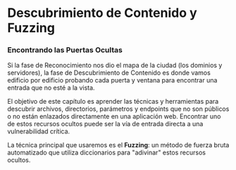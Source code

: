 # Descubrimiento de Contenido y Fuzzing

### Encontrando las Puertas Ocultas

Si la fase de Reconocimiento nos dio el mapa de la ciudad (los dominios y servidores), la fase de Descubrimiento de Contenido es donde vamos edificio por edificio probando cada puerta y ventana para encontrar una entrada que no esté a la vista.

El objetivo de este capítulo es aprender las técnicas y herramientas para descubrir archivos, directorios, parámetros y endpoints que no son públicos o no están enlazados directamente en una aplicación web. Encontrar uno de estos recursos ocultos puede ser la vía de entrada directa a una vulnerabilidad crítica.

La técnica principal que usaremos es el **Fuzzing**: un método de fuerza bruta automatizado que utiliza diccionarios para "adivinar" estos recursos ocultos.
